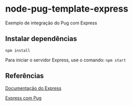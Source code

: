 # node-pug-template-express
Exemplo de integração do Pug com Express

## Instalar dependências
`npm install`

Para iniciar o servidor Express, use o comando:
`npm start`

## Referências
[Documentação do Express](https://expressjs.com)

[Express com Pug](https://expressjs.com/en/guide/using-template-engines.html)
